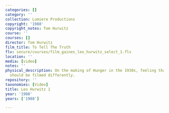 ```yaml
---
categories: []
category: ''
collection: Lumiere Productions
copyright: '1988'
copyright_notes: Tom Hurwitz
course: ''
courses: []
director: Tom Hurwitz
film_title: To Tell The Truth
flv: secure/courses/film_gaines_leo_hurwitz_select_1.flv
location: ''
media: [video]
notes: ''
physical_description: On the making of Hunger in the 1930s, feeling that the marches
  should be filmed differently.
repository: ''
taxonomies: [Video]
title: Leo Hurwitz 1
year: '1988'
years: ['1988']

---
```

